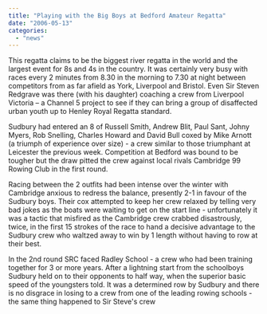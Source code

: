 ```yaml
---
title: "Playing with the Big Boys at Bedford Amateur Regatta"
date: "2006-05-13"
categories: 
  - "news"
---
```


This regatta claims to be the biggest river regatta in the world and the largest event for 8s and 4s in the country. It was certainly very busy with races every 2 minutes from 8.30 in the morning to 7.30 at night between competitors from as far afield as York, Liverpool and Bristol. Even Sir Steven Redgrave was there (with his daughter) coaching a crew from Liverpool Victoria – a Channel 5 project to see if they can bring a group of disaffected urban youth up to Henley Royal Regatta standard.

Sudbury had entered an 8 of Russell Smith, Andrew Blit, Paul Sant, Johny Myers, Rob Snelling, Charles Howard and David Bull coxed by Mike Arnott (a triumph of experience over size) - a crew similar to those triumphant at Leicester the previous week. Competition at Bedford was bound to be tougher but the draw pitted the crew against local rivals Cambridge 99 Rowing Club in the first round.

Racing between the 2 outfits had been intense over the winter with Cambridge anxious to redress the balance, presently 2-1 in favour of the Sudbury boys. Their cox attempted to keep her crew relaxed by telling very bad jokes as the boats were waiting to get on the start line - unfortunately it was a tactic that misfired as the Cambridge crew crabbed disastrously, twice, in the first 15 strokes of the race to hand a decisive advantage to the Sudbury crew who waltzed away to win by 1 length without having to row at their best.

In the 2nd round SRC faced Radley School - a crew who had been training together for 3 or more years. After a lightning start from the schoolboys Sudbury held on to their opponents to half way, when the superior basic speed of the youngsters told. It was a determined row by Sudbury and there is no disgrace in losing to a crew from one of the leading rowing schools - the same thing happened to Sir Steve's crew
